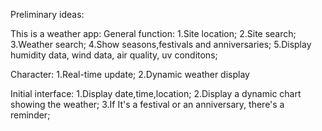 Preliminary ideas:

This is a weather app:
General function:
1.Site location;
2.Site search;
3.Weather search;
4.Show seasons,festivals and anniversaries;
5.Display humidity data, wind data, air quality, uv conditons;

Character:
1.Real-time update;
2.Dynamic weather display

Initial interface:
1.Display date,time,location;
2.Display a dynamic chart showing the weather;
3.If It's a festival or an anniversary, there's a reminder;
